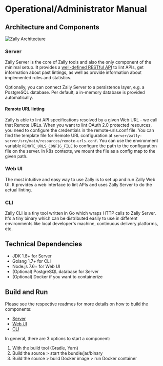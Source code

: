 # Operational/Administrator Manual

## Architecture and Components

![Zally Architecture](assets/architecture.png)

### Server

Zally Server is the core of Zally tools and also the only component of the minimal
setup. It provides a
[well-defined RESTful API](../server/src/main/resources/api/zally-api.yaml) to
lint APIs, get information about past lintings, as well as provide information
about implemented rules and statistics.

Optionally, you can connect Zally Server to a persistence layer, e.g. a PostgreSQL
database. Per default, a in-memory database is provided automatically.

#### Remote URL linting
Zally is able to lint API specifications resolved by a given Web URL - we call that Remote URLs.
When you want to lint OAuth 2.0 protected resources, you need to configure the credentials in the
remote-urls.conf file. You can find the template file for Remote URL configuration at
```server/zally-server/src/main/resources/remote-urls.conf```. You can use the environment variable
```REMOTE_URLS_CONFIG_FILE``` to configure the path to the configuration file on the server. In
k8s contexts, we mount the file as a config map to the given path.

### Web UI

The most intuitive and easy way to use Zally is to set up and run Zally Web UI.
It provides a web interface to lint APIs and uses Zally Server to do the actual
linting.

### CLI

Zally CLI is a tiny tool written in Go which wraps HTTP calls to Zally Server.
It's a tiny binary which can be distributed easily to use in different environments
like local developer's machine, continuous delivery platforms, etc.

## Technical Dependencies

- JDK 1.8+ for Server
- Golang 1.7+ for CLI
- Node.js 7.6+ for Web UI
- (Optional) PostgreSQL database for Server
- (Optional) Docker if you want to containerize

## Build and Run

Please see the respective readmes for more details on how to build the components:

- [Server](../server/README.md)
- [Web UI](../web-ui/README.md)
- [CLI](../cli/README.md)

In general, there are 3 options to start a component:

1. With the build tool (Gradle, Yarn)
2. Build the source > start the bundle/jar/binary
3. Build the source > build Docker image > run Docker container